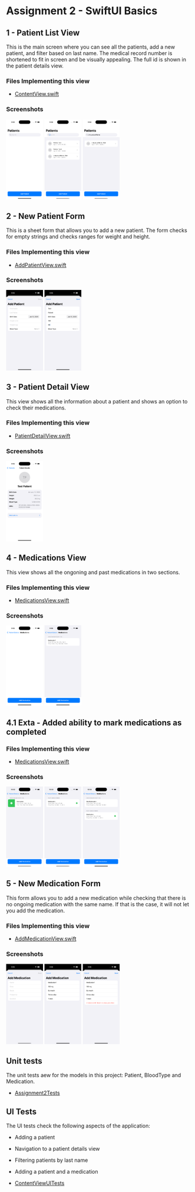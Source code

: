 # Assignment 2 - SwiftUI Basics

## 1 - Patient List View

This is the main screen where you can see all the patients, add a new patient, and filter based on last name.
The medical record number is shortened to fit in screen and be visually appealing. The full id is shown in the patient details view.


### Files Implementing this view
* [ContentView.swift](https://github.com/MiguelAFH/CS342-Assignment2/blob/main/Assignment2/Views/ContentView.swift)

### Screenshots
<img src="https://github.com/MiguelAFH/CS342-Assignment2/blob/main/screenshots/PatientsList1.png" width="100"> <img src="https://github.com/MiguelAFH/CS342-Assignment2/blob/main/screenshots/PatientsList2.png" width="100">
<img src="https://github.com/MiguelAFH/CS342-Assignment2/blob/main/screenshots/SearchBar.png" width="100">


## 2 - New Patient Form

This is a sheet form that allows you to add a new patient. The form checks for empty strings and checks ranges for weight and height.

### Files Implementing this view
* [AddPatientView.swift](https://github.com/MiguelAFH/CS342-Assignment2/blob/main/Assignment2/Views/AddPatientView.swift)

### Screenshots
<img src="https://github.com/MiguelAFH/CS342-Assignment2/blob/main/screenshots/AddPatient1.png" width="100"> <img src="https://github.com/MiguelAFH/CS342-Assignment2/blob/main/screenshots/AddPatient2.png" width="100">

## 3 - Patient Detail View

This view shows all the information about a patient and shows an option to check their medications.

### Files Implementing this view
* [PatientDetailView.swift](https://github.com/MiguelAFH/CS342-Assignment2/blob/main/Assignment2/Views/PatientDetailView.swift)

### Screenshots
<img src="https://github.com/MiguelAFH/CS342-Assignment2/blob/main/screenshots/PatientDetails.png" width="100">

## 4 - Medications View

This view shows all the ongoning and past medications in two sections.

### Files Implementing this view
* [MedicationsView.swift](https://github.com/MiguelAFH/CS342-Assignment2/blob/main/Assignment2/Views/MedicationsView.swift)

### Screenshots
<img src="https://github.com/MiguelAFH/CS342-Assignment2/blob/main/screenshots/MedicationsList1.png" width="100"> <img src="https://github.com/MiguelAFH/CS342-Assignment2/blob/main/screenshots/MedicationsList2.png" width="100">

## 4.1 Exta - Added ability to mark medications as completed

### Files Implementing this view
* [MedicationsView.swift](https://github.com/MiguelAFH/CS342-Assignment2/blob/main/Assignment2/Views/MedicationsView.swift)

### Screenshots
<img src="https://github.com/MiguelAFH/CS342-Assignment2/blob/main/screenshots/MarkMedicationAsComplete1.png" width="100"> <img src="https://github.com/MiguelAFH/CS342-Assignment2/blob/main/screenshots/MarkMedicationAsComplete2.png" width="100"> <img src="https://github.com/MiguelAFH/CS342-Assignment2/blob/main/screenshots/MarkMedicationAsComplete3.png" width="100">

## 5 - New Medication Form

This form allows you to add a new medication while checking that there is no ongoing medication with the same name. If that is the case, it will not let you add the medication.

### Files Implementing this view
* [AddMedicationView.swift](https://github.com/MiguelAFH/CS342-Assignment2/blob/main/Assignment2/Views/AddMedicationView.swift)

### Screenshots
<img src="https://github.com/MiguelAFH/CS342-Assignment2/blob/main/screenshots/AddMedication1.png" width="100"> <img src="https://github.com/MiguelAFH/CS342-Assignment2/blob/main/screenshots/AddMedication2.png" width="100"> <img src="https://github.com/MiguelAFH/CS342-Assignment2/blob/main/screenshots/AddMedication3.png" width="100">

## Unit tests

The unit tests aew for the models in this project: Patient, BloodType and Medication.

* [Assignment2Tests](https://github.com/MiguelAFH/CS342-Assignment2/tree/main/Assignment2Tests)

## UI Tests

The UI tests check the following aspects of the application:
* Adding a patient
* Navigation to a patient details view
* Filtering patients by last name
* Adding a patient and a medication

* [ContentViewUITests](https://github.com/MiguelAFH/CS342-Assignment2/blob/main/Assignment2UITests/ContentViewUITests.swift)

